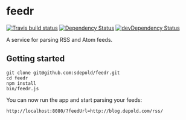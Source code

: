 # feedr
[![Travis build status](http://img.shields.io/travis/sdepold/feedr.svg?style=flat)](https://travis-ci.org/sdepold/feedr)
[![Dependency Status](https://david-dm.org/sdepold/feedr.svg)](https://david-dm.org/sdepold/feedr)
[![devDependency Status](https://david-dm.org/sdepold/feedr/dev-status.svg)](https://david-dm.org/sdepold/feedr#info=devDependencies)

A service for parsing RSS and Atom feeds.

## Getting started

```
git clone git@github.com:sdepold/feedr.git
cd feedr
npm install
bin/feedr.js
```

You can now run the app and start parsing your feeds:

```
http://localhost:8080/?feedUrl=http://blog.depold.com/rss/
```
